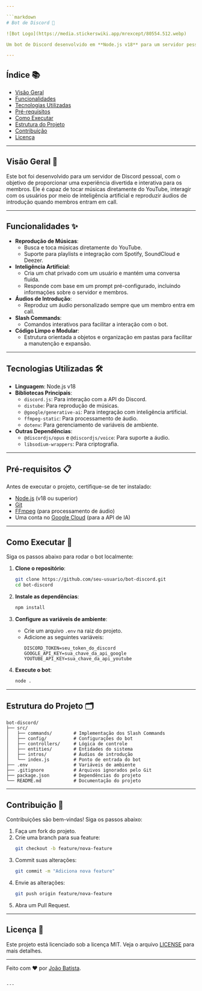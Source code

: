 ```yaml
---

```markdown
# Bot de Discord 🤖

![Bot Logo](https://media.stickerswiki.app/mrexcept/80554.512.webp)

Um bot de Discord desenvolvido em **Node.js v18** para um servidor pessoal entre amigos. O bot é orientado a objetos e possui funcionalidades avançadas, como reprodução de músicas, integração com inteligência artificial e áudios de introdução personalizados.

---
```


## Índice 📚

- [Visão Geral](#visão-geral-)
- [Funcionalidades](#funcionalidades-)
- [Tecnologias Utilizadas](#tecnologias-utilizadas-)
- [Pré-requisitos](#pré-requisitos-)
- [Como Executar](#como-executar-)
- [Estrutura do Projeto](#estrutura-do-projeto-)
- [Contribuição](#contribuição-)
- [Licença](#licença-)

---

## Visão Geral 🌟

Este bot foi desenvolvido para um servidor de Discord pessoal, com o objetivo de proporcionar uma experiência divertida e interativa para os membros. Ele é capaz de tocar músicas diretamente do YouTube, interagir com os usuários por meio de inteligência artificial e reproduzir áudios de introdução quando membros entram em call.

---

## Funcionalidades ✨

- **Reprodução de Músicas**:
  - Busca e toca músicas diretamente do YouTube.
  - Suporte para playlists e integração com Spotify, SoundCloud e Deezer.
- **Inteligência Artificial**:
  - Cria um chat privado com um usuário e mantém uma conversa fluida.
  - Responde com base em um prompt pré-configurado, incluindo informações sobre o servidor e membros.
- **Áudios de Introdução**:
  - Reproduz um áudio personalizado sempre que um membro entra em call.
- **Slash Commands**:
  - Comandos interativos para facilitar a interação com o bot.
- **Código Limpo e Modular**:
  - Estrutura orientada a objetos e organização em pastas para facilitar a manutenção e expansão.

---

## Tecnologias Utilizadas 🛠️

- **Linguagem**: Node.js v18
- **Bibliotecas Principais**:
  - `discord.js`: Para interação com a API do Discord.
  - `distube`: Para reprodução de músicas.
  - `@google/generative-ai`: Para integração com inteligência artificial.
  - `ffmpeg-static`: Para processamento de áudio.
  - `dotenv`: Para gerenciamento de variáveis de ambiente.
- **Outras Dependências**:
  - `@discordjs/opus` e `@discordjs/voice`: Para suporte a áudio.
  - `libsodium-wrappers`: Para criptografia.

---

## Pré-requisitos 📋

Antes de executar o projeto, certifique-se de ter instalado:

- [Node.js](https://nodejs.org/) (v18 ou superior)
- [Git](https://git-scm.com/)
- [FFmpeg](https://ffmpeg.org/) (para processamento de áudio)
- Uma conta no [Google Cloud](https://cloud.google.com/) (para a API de IA)

---

## Como Executar 🚀

Siga os passos abaixo para rodar o bot localmente:

1. **Clone o repositório**:
   ```bash
   git clone https://github.com/seu-usuario/bot-discord.git
   cd bot-discord
   ```

2. **Instale as dependências**:
   ```bash
   npm install
   ```

3. **Configure as variáveis de ambiente**:
   - Crie um arquivo `.env` na raiz do projeto.
   - Adicione as seguintes variáveis:
     ```env
     DISCORD_TOKEN=seu_token_do_discord
     GOOGLE_API_KEY=sua_chave_da_api_google
     YOUTUBE_API_KEY=sua_chave_da_api_youtube
     ```

4. **Execute o bot**:
   ```bash
   node .
   ```

---

## Estrutura do Projeto 🗂️

```
bot-discord/
├── src/
│   ├── commands/        # Implementação dos Slash Commands
│   ├── config/          # Configurações do bot
│   ├── controllers/     # Lógica de controle
│   ├── entities/        # Entidades do sistema
│   ├── intros/          # Áudios de introdução
│   └── index.js         # Ponto de entrada do bot
├── .env                 # Variáveis de ambiente
├── .gitignore           # Arquivos ignorados pelo Git
├── package.json         # Dependências do projeto
└── README.md            # Documentação do projeto
```

---

## Contribuição 🤝

Contribuições são bem-vindas! Siga os passos abaixo:

1. Faça um fork do projeto.
2. Crie uma branch para sua feature:
   ```bash
   git checkout -b feature/nova-feature
   ```
3. Commit suas alterações:
   ```bash
   git commit -m "Adiciona nova feature"
   ```
4. Envie as alterações:
   ```bash
   git push origin feature/nova-feature
   ```
5. Abra um Pull Request.

---

## Licença 📜

Este projeto está licenciado sob a licença MIT. Veja o arquivo [LICENSE](LICENSE) para mais detalhes.

---

Feito com ❤️ por [João Batista](https://github.com/joaobatista235).
```

---
